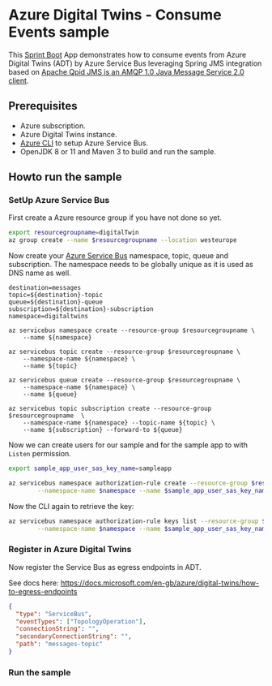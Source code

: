 # Azure Digital Twins - Consume Events sample

This [Sprint Boot](https://spring.io/projects/spring-boot) App demonstrates how to consume events from Azure Digital Twins (ADT) by Azure Service Bus leveraging Spring JMS integration based on [Apache Qpid JMS is an AMQP 1.0 Java Message Service 2.0 client](https://qpid.apache.org/components/jms/index.html).

## Prerequisites

- Azure subscription.
- Azure Digital Twins instance.
- [Azure CLI](https://docs.microsoft.com/en-us/cli/azure/install-azure-cli) to setup Azure Service Bus.
- OpenJDK 8 or 11 and Maven 3 to build and run the sample.

## Howto run the sample

### SetUp Azure Service Bus

First create a Azure resource group if you have not done so yet.

```bash
export resourcegroupname=digitalTwin
az group create --name $resourcegroupname --location westeurope
```

Now create your [Azure Service Bus](https://docs.microsoft.com/en-us/azure/service-bus-messaging/service-bus-messaging-overview) namespace, topic, queue and subscription. The namespace needs to be globally unique as it is used as DNS name as well.

```shell
destination=messages
topic=${destination}-topic
queue=${destination}-queue
subscription=${destination}-subscription
namespace=digitaltwins

az servicebus namespace create --resource-group $resourcegroupname \
    --name ${namespace}

az servicebus topic create --resource-group $resourcegroupname \
    --namespace-name ${namespace} \
    --name ${topic}

az servicebus queue create --resource-group $resourcegroupname \
    --namespace-name ${namespace} \
    --name ${queue}

az servicebus topic subscription create --resource-group $resourcegroupname  \
    --namespace-name ${namespace} --topic-name ${topic} \
    --name ${subscription} --forward-to ${queue}
```

Now we can create users for our sample and for the sample app to with `Listen` permission.

```bash
export sample_app_user_sas_key_name=sampleapp

az servicebus namespace authorization-rule create --resource-group $resourcegroupname \
        --namespace-name $namespace --name $sample_app_user_sas_key_name --rights {Listen}
```

Now the CLI again to retrieve the key:

```bash
az servicebus namespace authorization-rule keys list --resource-group $resourcegroupname \
        --namespace-name $namespace --name $sample_app_user_sas_key_name --query primaryKey
```

### Register in Azure Digital Twins

Now register the Service Bus as egress endpoints in ADT.

See docs here: https://docs.microsoft.com/en-gb/azure/digital-twins/how-to-egress-endpoints

```json
{
  "type": "ServiceBus",
  "eventTypes": ["TopologyOperation"],
  "connectionString": "",
  "secondaryConnectionString": "",
  "path": "messages-topic"
}
```

### Run the sample

